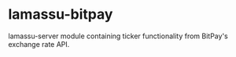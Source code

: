 lamassu-bitpay
==============

lamassu-server module containing ticker functionality from BitPay's exchange rate API. 
